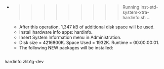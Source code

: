* >>>>>>>>> Running inst-std-system-xtra-hardinfo.sh ...
  * After this operation, 1,347 kB of additional disk space will be used.
  * Install hardware info apps: hardinfo.
  * Insert System Information menu in Administration.
  * Disk size = 4216800K. Space Used = 1932K. Runtime = 00:00:00:01.
  * The following NEW packages will be installed:
  ```bash
hardinfo zlib1g-dev
  ```

